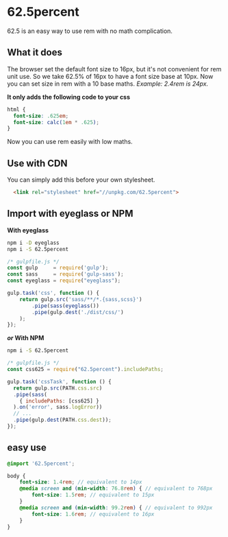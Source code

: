 # 62.5percent

62.5 is an easy way to use rem with no math complication.

## What it does

The browser set the default font size to 16px, but it's not convenient for rem unit use.
So we take 62.5% of 16px to have a font size base at 10px.
Now you can set size in rem with a 10 base maths.
_Example: 2.4rem is 24px._

**It only adds the following code to your css**

```css
html {
  font-size: .625em;
  font-size: calc(1em * .625);
}
```

Now you can use rem easily with low maths.

## Use with CDN

You can simply add this before your own stylesheet.

```html
  <link rel="stylesheet" href="//unpkg.com/62.5percent">
```

## Import with eyeglass or NPM

**With eyeglass**

```bash
npm i -D eyeglass
npm i -S 62.5percent
```

```javascript
/* gulpfile.js */
const gulp     = require('gulp');
const sass     = require('gulp-sass');
const eyeglass = require("eyeglass");

gulp.task('css', function () {
    return gulp.src('sass/**/*.{sass,scss}')
        .pipe(sass(eyeglass())
        .pipe(gulp.dest('./dist/css/')
    );
});
```
**_or_ With NPM**
```bash
npm i -S 62.5percent
```

```javascript
/* gulpfile.js */
const css625 = require("62.5percent").includePaths;

gulp.task('cssTask', function () {
  return gulp.src(PATH.css.src)
  .pipe(sass(
    { includePaths: [css625] }
  ).on('error', sass.logError))
  // ...
  .pipe(gulp.dest(PATH.css.dest));
});
```

## easy use
```scss
@import '62.5percent';

body {
    font-size: 1.4rem; // equivalent to 14px
    @media screen and (min-width: 76.8rem) { // equivalent to 768px
        font-size: 1.5rem; // equivalent to 15px
    }
    @media screen and (min-width: 99.2rem) { // equivalent to 992px
        font-size: 1.6rem; // equivalent to 16px
    }
}
```
